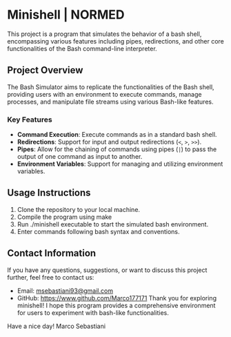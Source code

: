 # Minishell | NORMED

This project is a program that simulates the behavior of a bash shell, encompassing various features including pipes, redirections, and other core functionalities of the Bash command-line interpreter.

## Project Overview

The Bash Simulator aims to replicate the functionalities of the Bash shell, providing users with an environment to execute commands, manage processes, and manipulate file streams using various Bash-like features.

### Key Features

- **Command Execution**: Execute commands as in a standard bash shell.
- **Redirections**: Support for input and output redirections (`<`, `>`, `>>`).
- **Pipes**: Allow for the chaining of commands using pipes (`|`) to pass the output of one command as input to another.
- **Environment Variables**: Support for managing and utilizing environment variables.

## Usage Instructions

1. Clone the repository to your local machine.
2. Compile the program using make
3. Run ./minishell executable to start the simulated bash environment.
4. Enter commands following bash syntax and conventions.

## Contact Information
If you have any questions, suggestions, or want to discuss this project further, feel free to contact us:

- Email: msebastiani93@gmail.com
- GitHub: https://www.github.com/Marco177171
Thank you for exploring minishell! I hope this program provides a comprehensive environment for users to experiment with bash-like functionalities.

Have a nice day!
Marco Sebastiani
